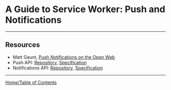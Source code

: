 # A Guide to Service Worker: Push and Notifications

***



## Resources

- Matt Gaunt, [Push Notifications on the Open Web](http://updates.html5rocks.com/2015/03/push-notificatons-on-the-open-web)
- Push API: [Repository](https://github.com/w3c/push-api), [Specification](http://w3c.github.io/push-api/)
- Notifications API: [Repository](https://github.com/whatwg/notifications), [Specification](https://notifications.spec.whatwg.org/)

***

[Home/Table of Contents](README.md)